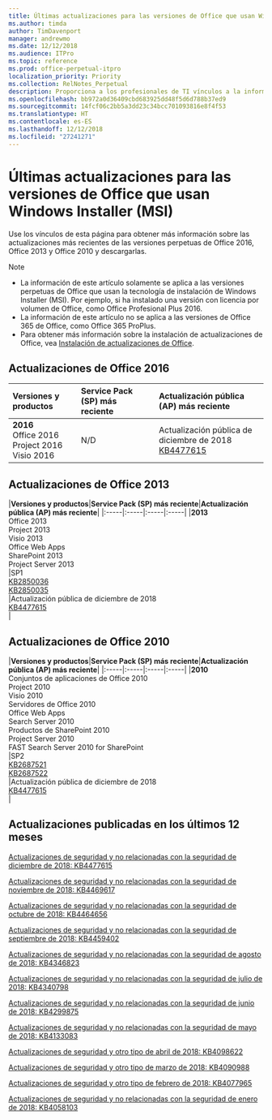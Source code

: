 ```yaml
---
title: Últimas actualizaciones para las versiones de Office que usan Windows Installer (MSI)
ms.author: timda
author: TimDavenport
manager: andrewmo
ms.date: 12/12/2018
ms.audience: ITPro
ms.topic: reference
ms.prod: office-perpetual-itpro
localization_priority: Priority
ms.collection: RelNotes_Perpetual
description: Proporciona a los profesionales de TI vínculos a la información de las últimas actualizaciones de las versiones perpetuas de Office 2016, Office 2013 y Office 2010.
ms.openlocfilehash: bb972a0d36409cbd683925dd48f5d6d788b37ed9
ms.sourcegitcommit: 14fcf06c2bb5a3dd23c34bcc701093816e8f4f53
ms.translationtype: HT
ms.contentlocale: es-ES
ms.lasthandoff: 12/12/2018
ms.locfileid: "27241271"
---
```

# <a name="latest-updates-for-versions-of-office-that-use-windows-installer-msi"></a>Últimas actualizaciones para las versiones de Office que usan Windows Installer (MSI)

Use los vínculos de esta página para obtener más información sobre las actualizaciones más recientes de las versiones perpetuas de Office 2016, Office 2013 y Office 2010 y descargarlas.
  
 
> [!NOTE]
> - La información de este artículo solamente se aplica a las versiones perpetuas de Office que usan la tecnología de instalación de Windows Installer (MSI). Por ejemplo, si ha instalado una versión con licencia por volumen de Office, como Office Profesional Plus 2016.
> - La información de este artículo no se aplica a las versiones de Office 365 de Office, como Office 365 ProPlus.
> - Para obtener más información sobre la instalación de actualizaciones de Office, vea [Instalación de actualizaciones de Office](https://support.office.com/article/2ab296f3-7f03-43a2-8e50-46de917611c5). 


## <a name="office-2016-updates"></a>Actualizaciones de Office 2016

|**Versiones y productos**|**Service Pack (SP) más reciente**|**Actualización pública (AP) más reciente**|
|:-----|:-----|:-----|
|**2016** <br/> Office 2016  <br/> Project 2016  <br/> Visio 2016  <br/> |N/D  <br/> |Actualización pública de diciembre de 2018  <br/> [KB4477615](https://support.microsoft.com/help/4477615) <br/> |
   
## <a name="office-2013-updates"></a>Actualizaciones de Office 2013

|**Versiones y productos**|**Service Pack (SP) más reciente**|**Actualización pública (AP) más reciente**|
|:-----|:-----|:-----|:-----|
|**2013** <br/> Office 2013  <br/> Project 2013  <br/> Visio 2013  <br/> Office Web Apps  <br/> SharePoint 2013  <br/> Project Server 2013  <br/> |SP1 <br/> [KB2850036](https://support.microsoft.com/kb/2850036) <br/>[KB2850035](https://support.microsoft.com/kb/2850035) <br/> |Actualización pública de diciembre de 2018  <br/> [KB4477615](https://support.microsoft.com/help/4477615) <br/> |
   
## <a name="office-2010-updates"></a>Actualizaciones de Office 2010

|**Versiones y productos**|**Service Pack (SP) más reciente**|**Actualización pública (AP) más reciente**|
|:-----|:-----|:-----|:-----|
|**2010** <br/> Conjuntos de aplicaciones de Office 2010  <br/> Project 2010  <br/> Visio 2010  <br/> Servidores de Office 2010  <br/> Office Web Apps  <br/> Search Server 2010  <br/> Productos de SharePoint 2010  <br/> Project Server 2010  <br/> FAST Search Server 2010 for SharePoint  <br/> |SP2 <br/>[KB2687521](https://support.microsoft.com/kb/2687521) <br/> [KB2687522](https://support.microsoft.com/kb/2687522) <br/> |Actualización pública de diciembre de 2018 <br/>[KB4477615](https://support.microsoft.com/help/4477615) <br/>|
   

   
## <a name="updates-released-in-past-12-months"></a>Actualizaciones publicadas en los últimos 12 meses

[Actualizaciones de seguridad y no relacionadas con la seguridad de diciembre de 2018: KB4477615](https://support.microsoft.com/help/4477615)

[Actualizaciones de seguridad y no relacionadas con la seguridad de noviembre de 2018: KB4469617](https://support.microsoft.com/help/4469617)

[Actualizaciones de seguridad y no relacionadas con la seguridad de octubre de 2018: KB4464656](https://support.microsoft.com/help/4464656)

[Actualizaciones de seguridad y no relacionadas con la seguridad de septiembre de 2018: KB4459402](https://support.microsoft.com/help/4459402) 

[Actualizaciones de seguridad y no relacionadas con la seguridad de agosto de 2018: KB4346823](https://support.microsoft.com/help/4346823)   

[Actualizaciones de seguridad y no relacionadas con la seguridad de julio de 2018: KB4340798](https://support.microsoft.com/help/4340798)   

[Actualizaciones de seguridad y no relacionadas con la seguridad de junio de 2018: KB4299875](https://support.microsoft.com/help/4299875)  

[Actualizaciones de seguridad y no relacionadas con la seguridad de mayo de 2018: KB4133083 ](https://support.microsoft.com/es-ES/help/4133083)
  
[Actualizaciones de seguridad y otro tipo de abril de 2018: KB4098622](https://support.microsoft.com/es-ES/help/4098622) 
  
[Actualizaciones de seguridad y otro tipo de marzo de 2018: KB4090988](https://support.microsoft.com/es-ES/help/4090988)  
  
[Actualizaciones de seguridad y otro tipo de febrero de 2018: KB4077965](https://support.microsoft.com/help/4077965)  
  
[Actualizaciones de seguridad y no relacionadas con la seguridad de enero de 2018: KB4058103](https://support.microsoft.com/help/4058103)   
  
